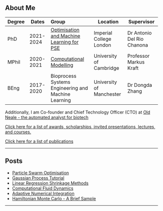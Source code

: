 ## About Me


| Degree | Dates     | Group                                                        | Location                 | Supervisor                 |
| :----- | --------- | :----------------------------------------------------------- | ------------------------ | -------------------------- |
| PhD    | 2021-2024 | [Optimisation and Machine Learning for PSE](https://www.imperial.ac.uk/optimisation-and-machine-learning-for-process-engineering/) | Imperial College London  | Dr Antonio Del Rio Chanona |
| MPhil  | 2020-2021 | [Computational Modelling](https://como.ceb.cam.ac.uk)     | University of Cambridge  | Professor Markus Kraft     |
| BEng   | 2017-2020 | Bioprocess Systems Engineering and Machine Learning          | University of Manchester | Dr Dongda Zhang            |

Additionally, I am Co-founder and Chief Technology Officer (CTO) at [Old Neale - the automated analyst for biotech](https://oldneale.com)

[Click here for a list of awards, scholarships, invited presentations, lectures, and courses.](other.md)

[Click here for a list of publications](publications.md)

---

## Posts

* [Particle Swarm Optimisation](2020-06-20-Particle-Swarm.md) 
* [Gaussian Process Tutorial](2020-06-21-Gaussian-Processes.md)
* [Linear Regression Shrinkage Methods](2020-06-21-Linear-Regression.md)
* [Computational Fluid Dynamics](2020-06-21-Reactor-Validation.md)
* [Adaptive Numerical Integration](2020-07-25-Numerical-Integration.md)
* [Hamiltonian Monte Carlo - A Brief Sample](2020-10-19-Hamiltonian-Monte-Carlo.md)

---

